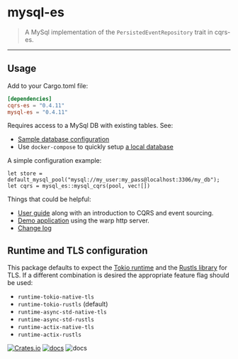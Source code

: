 # mysql-es

> A MySql implementation of the `PersistedEventRepository` trait in cqrs-es.

---

## Usage
Add to your Cargo.toml file:

```toml
[dependencies]
cqrs-es = "0.4.11"
mysql-es = "0.4.11"
```

Requires access to a MySql DB with existing tables. See:
- [Sample database configuration](db/init.sql)
- Use `docker-compose` to quickly setup [a local database](docker-compose.yml)

A simple configuration example:
```
let store = default_mysql_pool("mysql://my_user:my_pass@localhost:3306/my_db");
let cqrs = mysql_es::mysql_cqrs(pool, vec![])
```

Things that could be helpful:
- [User guide](https://doc.rust-cqrs.org) along with an introduction to CQRS and event sourcing.
- [Demo application](https://github.com/serverlesstechnology/cqrs-demo) using the warp http server.
- [Change log](https://github.com/serverlesstechnology/cqrs/blob/main/docs/versions/change_log.md)


## Runtime and TLS configuration
This package defaults to expect the [Tokio runtime](https://crates.io/crates/tokio) and the
[Rustls library](https://crates.io/crates/rustls) for TLS.
If a different combination is desired the appropriate feature flag should be used:
- `runtime-tokio-native-tls`
- `runtime-tokio-rustls` (default)
- `runtime-async-std-native-tls`
- `runtime-async-std-rustls`
- `runtime-actix-native-tls`
- `runtime-actix-rustls`

[![Crates.io](https://img.shields.io/crates/v/mysql-es)](https://crates.io/crates/mysql-es)
[![docs](https://img.shields.io/badge/API-docs-blue.svg)](https://docs.rs/mysql-es)
![docs](https://codebuild.us-west-2.amazonaws.com/badges?uuid=eyJlbmNyeXB0ZWREYXRhIjoiRTZsVnY1emVCV1JXblVOMHpZTHdoS3JuVVVOUmRRb054Z2dYZmhKMk9PVU1zYklUaUhOTkM1d3l1czRWQUhBa28yWHM0RmRacmE3SWRmT1pJVU83akFVPSIsIml2UGFyYW1ldGVyU3BlYyI6InNuZ3U4MVBGYUFNbmhmLzIiLCJtYXRlcmlhbFNldFNlcmlhbCI6MX0%3D&branch=main)
